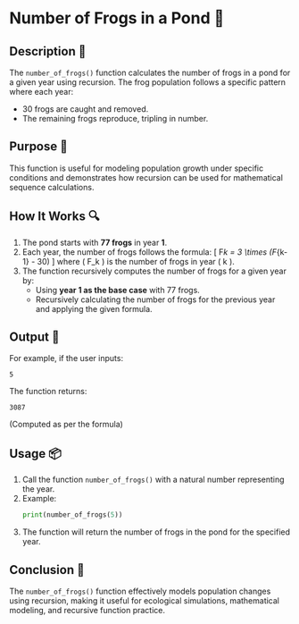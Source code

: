 # Number of Frogs in a Pond 🐸

## Description 📝

The `number_of_frogs()` function calculates the number of frogs in a pond for a given year using recursion.
The frog population follows a specific pattern where each year:

-   30 frogs are caught and removed.
-   The remaining frogs reproduce, tripling in number.

## Purpose 🎯

This function is useful for modeling population growth under specific conditions and demonstrates how recursion can be used for mathematical sequence calculations.

## How It Works 🔍

1. The pond starts with **77 frogs** in year **1**.
2. Each year, the number of frogs follows the formula:
   \[
   F*k = 3 \times (F*{k-1} - 30)
   \]
   where \( F_k \) is the number of frogs in year \( k \).
3. The function recursively computes the number of frogs for a given year by:
    - Using **year 1 as the base case** with 77 frogs.
    - Recursively calculating the number of frogs for the previous year and applying the given formula.

## Output 📜

For example, if the user inputs:

```
5
```

The function returns:

```
3087
```

(Computed as per the formula)

## Usage 📦

1. Call the function `number_of_frogs()` with a natural number representing the year.
2. Example:
    ```python
    print(number_of_frogs(5))
    ```
3. The function will return the number of frogs in the pond for the specified year.

## Conclusion 🚀

The `number_of_frogs()` function effectively models population changes using recursion, making it useful for ecological simulations, mathematical modeling, and recursive function practice.
